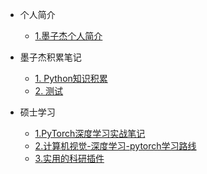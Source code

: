 <!-- 侧边栏 docs/_sidebar.md -->

- 个人简介
  - [1.墨子杰个人简介](personal_profile/personal_profile/personal_profile.md)
  

- 墨子杰积累笔记
  - [1. Python知识积累](mozijie_notebook/Python_Work_Accumulation/1.python工作积累.md)
  - [2. 测试](mozijie_notebook/测试笔记/2.测试.md)

- 硕士学习
  - [1.PyTorch深度学习实战笔记](master_studies/PyTorch_Deep_Learning_Practice（By_LiuEr）/mozijie_notebook.md)
  - [2.计算机视觉-深度学习-pytorch学习路线](master_studies/计算机视觉-深度学习-pytorch学习路线/computer_vision_learning_path.md)
  - [3.实用的科研插件](master_studies/实用的科研插件/practical_research_plugin.md)
